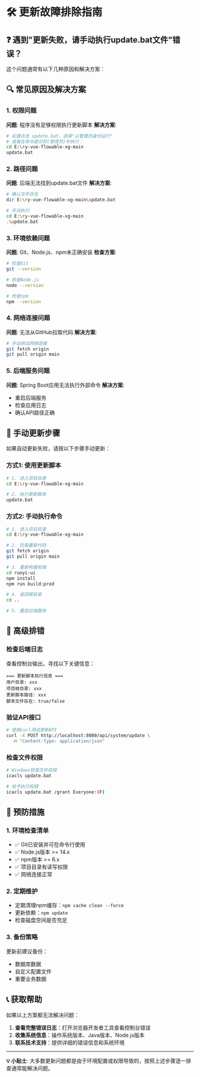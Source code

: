 # 🛠️ 更新故障排除指南

## ❓ 遇到"更新失败，请手动执行update.bat文件"错误？

这个问题通常有以下几种原因和解决方案：

## 🔍 常见原因及解决方案

### 1. 权限问题
**问题**: 程序没有足够权限执行更新脚本
**解决方案**:
```bash
# 右键点击 update.bat，选择"以管理员身份运行"
# 或者在命令提示符(管理员)中执行：
cd E:\ry-vue-flowable-xg-main
update.bat
```

### 2. 路径问题
**问题**: 后端无法找到update.bat文件
**解决方案**:
```bash
# 确认文件存在
dir E:\ry-vue-flowable-xg-main\update.bat

# 手动执行
cd E:\ry-vue-flowable-xg-main
.\update.bat
```

### 3. 环境依赖问题
**问题**: Git、Node.js、npm未正确安装
**检查方案**:
```bash
# 检查Git
git --version

# 检查Node.js
node --version

# 检查npm
npm --version
```

### 4. 网络连接问题
**问题**: 无法从GitHub拉取代码
**解决方案**:
```bash
# 手动测试网络连接
git fetch origin
git pull origin main
```

### 5. 后端服务问题
**问题**: Spring Boot应用无法执行外部命令
**解决方案**:
- 重启后端服务
- 检查应用日志
- 确认API路径正确

## 🚀 手动更新步骤

如果自动更新失败，请按以下步骤手动更新：

### 方式1: 使用更新脚本
```bash
# 1. 进入项目目录
cd E:\ry-vue-flowable-xg-main

# 2. 执行更新脚本
update.bat
```

### 方式2: 手动执行命令
```bash
# 1. 进入项目目录
cd E:\ry-vue-flowable-xg-main

# 2. 拉取最新代码
git fetch origin
git pull origin main

# 3. 重新构建前端
cd ruoyi-ui
npm install
npm run build:prod

# 4. 返回根目录
cd ..

# 5. 重启后端服务
```

## 🔧 高级排错

### 检查后端日志
查看控制台输出，寻找以下关键信息：
```
=== 更新脚本执行信息 ===
用户目录: xxx
项目根目录: xxx
更新脚本路径: xxx
脚本文件存在: true/false
```

### 验证API接口
```bash
# 使用curl测试更新API
curl -X POST http://localhost:8080/api/system/update \
  -H "Content-Type: application/json"
```

### 检查文件权限
```bash
# Windows检查文件权限
icacls update.bat

# 给予执行权限
icacls update.bat /grant Everyone:(F)
```

## 🎯 预防措施

### 1. 环境检查清单
- ✅ Git已安装并可在命令行使用
- ✅ Node.js版本 >= 14.x
- ✅ npm版本 >= 6.x
- ✅ 项目目录有读写权限
- ✅ 网络连接正常

### 2. 定期维护
- 定期清理npm缓存：`npm cache clean --force`
- 更新依赖：`npm update`
- 检查磁盘空间是否充足

### 3. 备份策略
更新前建议备份：
- 数据库数据
- 自定义配置文件
- 重要业务数据

## 📞 获取帮助

如果以上方案都无法解决问题：

1. **查看完整错误日志**：打开浏览器开发者工具查看控制台错误
2. **收集系统信息**：操作系统版本、Java版本、Node.js版本
3. **联系技术支持**：提供详细的错误信息和系统环境

---
**💡 小贴士**: 大多数更新问题都是由于环境配置或权限导致的，按照上述步骤逐一排查通常能解决问题。
